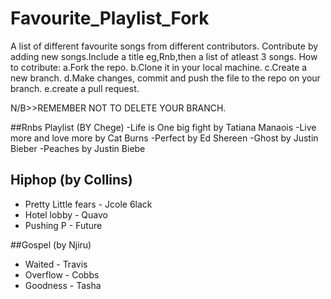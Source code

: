# Favourite_Playlist_Fork
A list of different favourite songs from different contributors.
Contribute by adding new songs.Include a title eg,Rnb,then a list of atleast 3 songs.
How to cotribute:
a.Fork the repo.
b.Clone it in your local machine.
c.Create a new branch.
d.Make changes, commit and push the file to the repo on your branch.
e.create a pull request.

N/B>>REMEMBER NOT TO DELETE YOUR BRANCH.


##Rnbs Playlist (BY Chege)
-Life is One big fight by Tatiana Manaois
-Live more and love more by Cat Burns
-Perfect by Ed Shereen
-Ghost by Justin Bieber
-Peaches by Justin Biebe


## Hiphop (by Collins)
- Pretty Little fears - Jcole 6lack
- Hotel lobby - Quavo
- Pushing P - Future

##Gospel  (by Njiru) 
- Waited - Travis
- Overflow - Cobbs
- Goodness - Tasha


